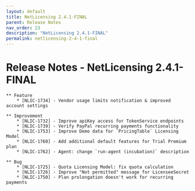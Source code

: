 ```yaml
---
layout: default
title: NetLicensing 2.4.1-FINAL
parent: Release Notes
nav_order: 23
description: "NetLicensing 2.4.1-FINAL"
permalink: netlicensing-2-4-1-final
---
```


Release Notes - NetLicensing 2.4.1-FINAL
========================================

    ** Feature
        * [NLIC-1734] - Vendor usage limits notification & improved account settings

    ** Improvement
        * [NLIC-1732] - Improve apiKey access for TokenService endpoints
        * [NLIC-1739] - Verify PayPal recurring payments functionality
        * [NLIC-1753] - Improve Demo data for `PricingTable` Licensing Model
        * [NLIC-1760] - Add additional default features for Trial Premium plan
        * [NLIC-1762] - Agent: change `run-agent (incubation)` description

    ** Bug
        * [NLIC-1725] - Quota Licensing Model: fix quota calculation
        * [NLIC-1726] - Improve "Not permitted" message for LicenseeSecret
        * [NLIC-1750] - Plan prolongation doesn't work for recurring payments
